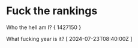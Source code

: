 # Fuck the rankings

Who the hell am I?
{ 1427150 }

What fucking year is it?
[ 2024-07-23T08:40:00Z ]
